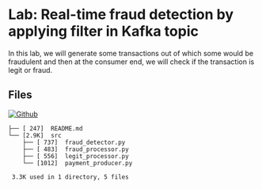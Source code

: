 # Lab: Real-time fraud detection by applying filter in Kafka topic

In this lab, we will generate some transactions out of which some would be fraudulent and then at the consumer end, we will check if the transaction is legit or fraud.

## Files

[![Github](https://img.shields.io/badge/GitHub-100000?style=for-the-badge&logo=github&logoColor=white)](https://github.com/sparsh-ai/recohut/tree/main/docs/03-processing/lab-kafka-fraud-detection)


```
├── [ 247]  README.md
└── [2.9K]  src
    ├── [ 737]  fraud_detector.py
    ├── [ 483]  fraud_processor.py
    ├── [ 556]  legit_processor.py
    └── [1012]  payment_producer.py

 3.3K used in 1 directory, 5 files
```